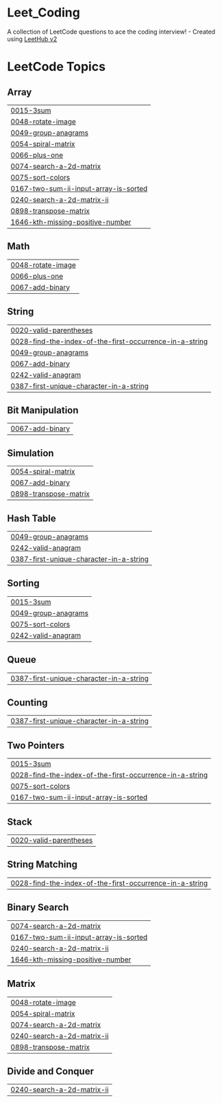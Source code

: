 # Leet_Coding
A collection of LeetCode questions to ace the coding interview! - Created using [LeetHub v2](https://github.com/arunbhardwaj/LeetHub-2.0)

<!---LeetCode Topics Start-->
# LeetCode Topics
## Array
|  |
| ------- |
| [0015-3sum](https://github.com/Prakash-M-S/Leet_Coding/tree/master/0015-3sum) |
| [0048-rotate-image](https://github.com/Prakash-M-S/Leet_Coding/tree/master/0048-rotate-image) |
| [0049-group-anagrams](https://github.com/Prakash-M-S/Leet_Coding/tree/master/0049-group-anagrams) |
| [0054-spiral-matrix](https://github.com/Prakash-M-S/Leet_Coding/tree/master/0054-spiral-matrix) |
| [0066-plus-one](https://github.com/Prakash-M-S/Leet_Coding/tree/master/0066-plus-one) |
| [0074-search-a-2d-matrix](https://github.com/Prakash-M-S/Leet_Coding/tree/master/0074-search-a-2d-matrix) |
| [0075-sort-colors](https://github.com/Prakash-M-S/Leet_Coding/tree/master/0075-sort-colors) |
| [0167-two-sum-ii-input-array-is-sorted](https://github.com/Prakash-M-S/Leet_Coding/tree/master/0167-two-sum-ii-input-array-is-sorted) |
| [0240-search-a-2d-matrix-ii](https://github.com/Prakash-M-S/Leet_Coding/tree/master/0240-search-a-2d-matrix-ii) |
| [0898-transpose-matrix](https://github.com/Prakash-M-S/Leet_Coding/tree/master/0898-transpose-matrix) |
| [1646-kth-missing-positive-number](https://github.com/Prakash-M-S/Leet_Coding/tree/master/1646-kth-missing-positive-number) |
## Math
|  |
| ------- |
| [0048-rotate-image](https://github.com/Prakash-M-S/Leet_Coding/tree/master/0048-rotate-image) |
| [0066-plus-one](https://github.com/Prakash-M-S/Leet_Coding/tree/master/0066-plus-one) |
| [0067-add-binary](https://github.com/Prakash-M-S/Leet_Coding/tree/master/0067-add-binary) |
## String
|  |
| ------- |
| [0020-valid-parentheses](https://github.com/Prakash-M-S/Leet_Coding/tree/master/0020-valid-parentheses) |
| [0028-find-the-index-of-the-first-occurrence-in-a-string](https://github.com/Prakash-M-S/Leet_Coding/tree/master/0028-find-the-index-of-the-first-occurrence-in-a-string) |
| [0049-group-anagrams](https://github.com/Prakash-M-S/Leet_Coding/tree/master/0049-group-anagrams) |
| [0067-add-binary](https://github.com/Prakash-M-S/Leet_Coding/tree/master/0067-add-binary) |
| [0242-valid-anagram](https://github.com/Prakash-M-S/Leet_Coding/tree/master/0242-valid-anagram) |
| [0387-first-unique-character-in-a-string](https://github.com/Prakash-M-S/Leet_Coding/tree/master/0387-first-unique-character-in-a-string) |
## Bit Manipulation
|  |
| ------- |
| [0067-add-binary](https://github.com/Prakash-M-S/Leet_Coding/tree/master/0067-add-binary) |
## Simulation
|  |
| ------- |
| [0054-spiral-matrix](https://github.com/Prakash-M-S/Leet_Coding/tree/master/0054-spiral-matrix) |
| [0067-add-binary](https://github.com/Prakash-M-S/Leet_Coding/tree/master/0067-add-binary) |
| [0898-transpose-matrix](https://github.com/Prakash-M-S/Leet_Coding/tree/master/0898-transpose-matrix) |
## Hash Table
|  |
| ------- |
| [0049-group-anagrams](https://github.com/Prakash-M-S/Leet_Coding/tree/master/0049-group-anagrams) |
| [0242-valid-anagram](https://github.com/Prakash-M-S/Leet_Coding/tree/master/0242-valid-anagram) |
| [0387-first-unique-character-in-a-string](https://github.com/Prakash-M-S/Leet_Coding/tree/master/0387-first-unique-character-in-a-string) |
## Sorting
|  |
| ------- |
| [0015-3sum](https://github.com/Prakash-M-S/Leet_Coding/tree/master/0015-3sum) |
| [0049-group-anagrams](https://github.com/Prakash-M-S/Leet_Coding/tree/master/0049-group-anagrams) |
| [0075-sort-colors](https://github.com/Prakash-M-S/Leet_Coding/tree/master/0075-sort-colors) |
| [0242-valid-anagram](https://github.com/Prakash-M-S/Leet_Coding/tree/master/0242-valid-anagram) |
## Queue
|  |
| ------- |
| [0387-first-unique-character-in-a-string](https://github.com/Prakash-M-S/Leet_Coding/tree/master/0387-first-unique-character-in-a-string) |
## Counting
|  |
| ------- |
| [0387-first-unique-character-in-a-string](https://github.com/Prakash-M-S/Leet_Coding/tree/master/0387-first-unique-character-in-a-string) |
## Two Pointers
|  |
| ------- |
| [0015-3sum](https://github.com/Prakash-M-S/Leet_Coding/tree/master/0015-3sum) |
| [0028-find-the-index-of-the-first-occurrence-in-a-string](https://github.com/Prakash-M-S/Leet_Coding/tree/master/0028-find-the-index-of-the-first-occurrence-in-a-string) |
| [0075-sort-colors](https://github.com/Prakash-M-S/Leet_Coding/tree/master/0075-sort-colors) |
| [0167-two-sum-ii-input-array-is-sorted](https://github.com/Prakash-M-S/Leet_Coding/tree/master/0167-two-sum-ii-input-array-is-sorted) |
## Stack
|  |
| ------- |
| [0020-valid-parentheses](https://github.com/Prakash-M-S/Leet_Coding/tree/master/0020-valid-parentheses) |
## String Matching
|  |
| ------- |
| [0028-find-the-index-of-the-first-occurrence-in-a-string](https://github.com/Prakash-M-S/Leet_Coding/tree/master/0028-find-the-index-of-the-first-occurrence-in-a-string) |
## Binary Search
|  |
| ------- |
| [0074-search-a-2d-matrix](https://github.com/Prakash-M-S/Leet_Coding/tree/master/0074-search-a-2d-matrix) |
| [0167-two-sum-ii-input-array-is-sorted](https://github.com/Prakash-M-S/Leet_Coding/tree/master/0167-two-sum-ii-input-array-is-sorted) |
| [0240-search-a-2d-matrix-ii](https://github.com/Prakash-M-S/Leet_Coding/tree/master/0240-search-a-2d-matrix-ii) |
| [1646-kth-missing-positive-number](https://github.com/Prakash-M-S/Leet_Coding/tree/master/1646-kth-missing-positive-number) |
## Matrix
|  |
| ------- |
| [0048-rotate-image](https://github.com/Prakash-M-S/Leet_Coding/tree/master/0048-rotate-image) |
| [0054-spiral-matrix](https://github.com/Prakash-M-S/Leet_Coding/tree/master/0054-spiral-matrix) |
| [0074-search-a-2d-matrix](https://github.com/Prakash-M-S/Leet_Coding/tree/master/0074-search-a-2d-matrix) |
| [0240-search-a-2d-matrix-ii](https://github.com/Prakash-M-S/Leet_Coding/tree/master/0240-search-a-2d-matrix-ii) |
| [0898-transpose-matrix](https://github.com/Prakash-M-S/Leet_Coding/tree/master/0898-transpose-matrix) |
## Divide and Conquer
|  |
| ------- |
| [0240-search-a-2d-matrix-ii](https://github.com/Prakash-M-S/Leet_Coding/tree/master/0240-search-a-2d-matrix-ii) |
<!---LeetCode Topics End-->